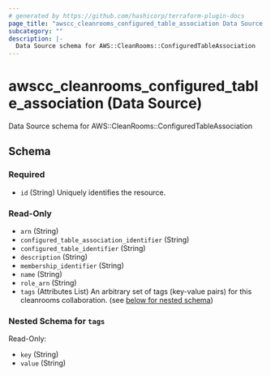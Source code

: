```yaml
---
# generated by https://github.com/hashicorp/terraform-plugin-docs
page_title: "awscc_cleanrooms_configured_table_association Data Source - terraform-provider-awscc"
subcategory: ""
description: |-
  Data Source schema for AWS::CleanRooms::ConfiguredTableAssociation
---
```


# awscc_cleanrooms_configured_table_association (Data Source)

Data Source schema for AWS::CleanRooms::ConfiguredTableAssociation



<!-- schema generated by tfplugindocs -->
## Schema

### Required

- `id` (String) Uniquely identifies the resource.

### Read-Only

- `arn` (String)
- `configured_table_association_identifier` (String)
- `configured_table_identifier` (String)
- `description` (String)
- `membership_identifier` (String)
- `name` (String)
- `role_arn` (String)
- `tags` (Attributes List) An arbitrary set of tags (key-value pairs) for this cleanrooms collaboration. (see [below for nested schema](#nestedatt--tags))

<a id="nestedatt--tags"></a>
### Nested Schema for `tags`

Read-Only:

- `key` (String)
- `value` (String)
